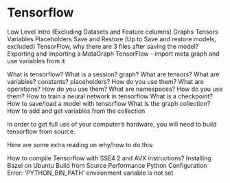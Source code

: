 # Tensorflow

Low Level Intro (Excluding Datasets and Feature columns)
Graphs
Tensors
Variables
Placeholders
Save and Restore (Up to Save and restore models, excluded)
TensorFlow, why there are 3 files after saving the model?
Exporting and Importing a MetaGraph
TensorFlow - import meta graph and use variables from it

What is tensorflow?
What is a session? graph?
What are tensors?
What are variables? constants? placeholders? How do you use them?
What are operations? How do you use them?
What are namespaces? How do you use them?
How to train a neural network in tensorflow
What is a checkpoint?
How to save/load a model with tensorflow
What is the graph collection?
How to add and get variables from the collection

In order to get full use of your computer’s hardware, you will need to build tensorflow from source.

Here are some extra reading on why/how to do this:

How to compile Tensorflow with SSE4.2 and AVX instructions?
Installing Bazel on Ubuntu
Build from Source
Performance
Python Configuration Error: ‘PYTHON_BIN_PATH’ environment variable is not set
